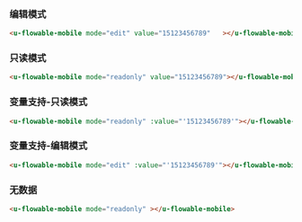 ### 编辑模式

``` html
<u-flowable-mobile mode="edit" value="15123456789"   ></u-flowable-mobile>
```

### 只读模式

``` html
<u-flowable-mobile mode="readonly" value="15123456789"></u-flowable-mobile>
```

### 变量支持-只读模式

``` html
<u-flowable-mobile mode="readonly" :value="'15123456789'"></u-flowable-mobile>
```

### 变量支持-编辑模式

``` html
<u-flowable-mobile mode="edit" :value="'15123456789'"></u-flowable-mobile>
```

### 无数据

``` html
<u-flowable-mobile mode="readonly" ></u-flowable-mobile>
```
